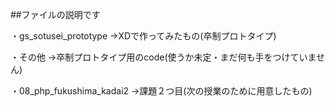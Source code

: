 ##ファイルの説明です

・gs_sotusei_prototype
→XDで作ってみたもの(卒制プロトタイプ)

・その他
→卒制プロトタイプ用のcode(使うか未定・まだ何も手をつけていません)

・08_php_fukushima_kadai2
→課題２つ目(次の授業のために用意したもの)
